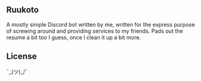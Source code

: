 ## Ruukoto

A mostly simple Discord bot written by me, written for the express purpose of screwing around and providing services to my friends. Pads out the resume a bit too I guess, once I 
clean it up a bit more.

## License

¯\_(ツ)_/¯
